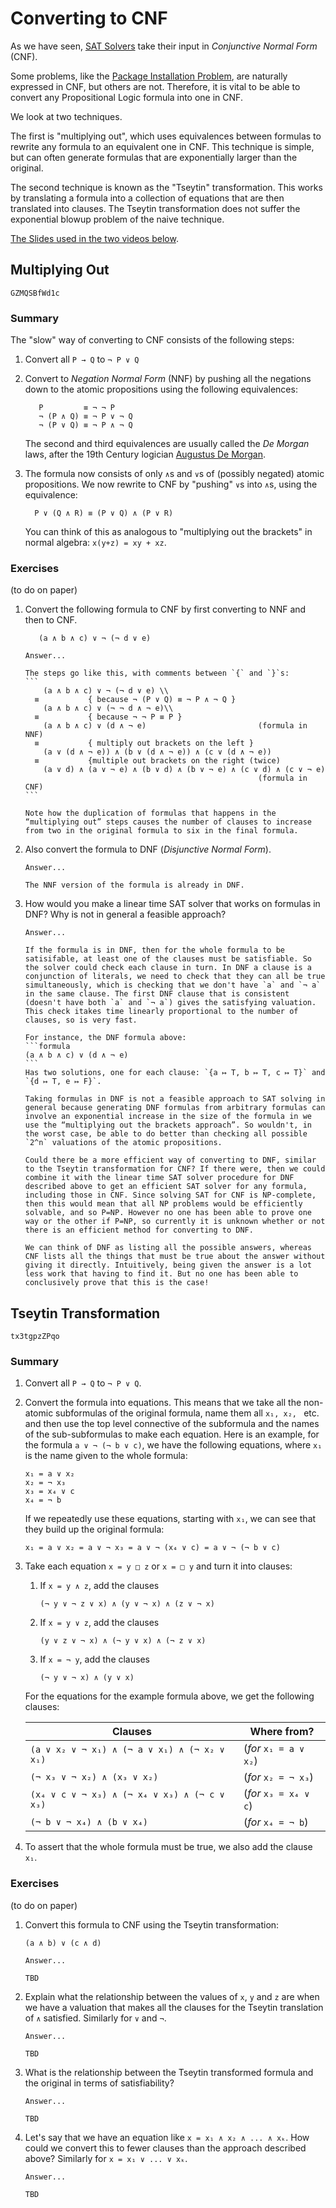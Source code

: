 # Converting to CNF

As we have seen, [SAT Solvers](sat-solvers.html) take their input in *Conjunctive Normal Form* (CNF).

Some problems, like the [Package Installation Problem](packages.html), are naturally expressed in CNF, but others are not. Therefore, it is vital to be able to convert any Propositional Logic formula into one in CNF.

We look at two techniques.

The first is "multiplying out", which uses equivalences between formulas to rewrite any formula to an equivalent one in CNF. This technique is simple, but can often generate formulas that are exponentially larger than the original.

The second technique is known as the "Tseytin" transformation. This works by translating a formula into a collection of equations that are then translated into clauses. The Tseytin transformation does not suffer the exponential blowup problem of the naive technique.

[The Slides used in the two videos below](week03-slides.pdf).

## Multiplying Out

```youtube
GZMQSBfWd1c
```

### Summary

The "slow" way of converting to CNF consists of the following steps:

1. Convert all `P → Q` to `¬ P ∨ Q`

2. Convert to *Negation Normal Form* (NNF) by pushing all the negations down to the atomic propositions using the following equivalences:

   ```
      P         ≡ ¬ ¬ P
      ¬ (P ∧ Q) ≡ ¬ P ∨ ¬ Q
      ¬ (P ∨ Q) ≡ ¬ P ∧ ¬ Q
   ```

   The second and third equivalences are usually called the *De Morgan* laws, after the 19th Century logician [Augustus De Morgan](https://en.wikipedia.org/wiki/De_Morgan\%27s_laws).

3. The formula now consists of only `∧`s and `∨`s of (possibly negated) atomic propositions. We now rewrite to CNF by "pushing" `∨`s into `∧`s, using the equivalence:

   ```
     P ∨ (Q ∧ R) ≡ (P ∨ Q) ∧ (P ∨ R)
   ```

   You can think of this as analogous to "multiplying out the brackets" in normal algebra: `x(y+z) = xy + xz`.

### Exercises

(to do on paper)

1. Convert the following formula to CNF by first converting to NNF
   and then to CNF.

   ```formula
      (a ∧ b ∧ c) ∨ ¬ (¬ d ∨ e)
   ```

   ````details
   Answer...

   The steps go like this, with comments between `{` and `}`s:
   ```
       (a ∧ b ∧ c) ∨ ¬ (¬ d ∨ e) \\
     ≡           { because ¬ (P ∨ Q) ≡ ¬ P ∧ ¬ Q }
	   (a ∧ b ∧ c) ∨ (¬ ¬ d ∧ ¬ e)\\
     ≡           { because ¬ ¬ P ≡ P }
	   (a ∧ b ∧ c) ∨ (d ∧ ¬ e)                         (formula in NNF)
     ≡           { multiply out brackets on the left }
	   (a ∨ (d ∧ ¬ e)) ∧ (b ∨ (d ∧ ¬ e)) ∧ (c ∨ (d ∧ ¬ e))
     ≡           {multiple out brackets on the right (twice)
	   (a ∨ d) ∧ (a ∨ ¬ e) ∧ (b ∨ d) ∧ (b ∨ ¬ e) ∧ (c ∨ d) ∧ (c ∨ ¬ e)
	                                                   (formula in CNF)
   ```

   Note how the duplication of formulas that happens in the “multiplying out” steps causes the number of clauses to increase from two in the original formula to six in the final formula.
   ````

2. Also convert the formula to DNF (*Disjunctive Normal Form*).

   ```details
   Answer...

   The NNF version of the formula is already in DNF.
   ```

3. How would you make a linear time SAT solver that works on formulas in DNF?  Why is not in general a feasible approach?

   ````details
   Answer...

   If the formula is in DNF, then for the whole formula to be satisifable, at least one of the clauses must be satisfiable. So the solver could check each clause in turn. In DNF a clause is a conjunction of literals, we need to check that they can all be true simultaneously, which is checking that we don't have `a` and `¬ a` in the same clause. The first DNF clause that is consistent (doesn't have both `a` and `¬ a`) gives the satisfying valuation. This check itakes time linearly proportional to the number of clauses, so is very fast.

   For instance, the DNF formula above:
   ```formula
   (a ∧ b ∧ c) ∨ (d ∧ ¬ e)
   ```
   Has two solutions, one for each clause: `{a ↦ T, b ↦ T, c ↦ T}` and `{d ↦ T, e ↦ F}`.

   Taking formulas in DNF is not a feasible approach to SAT solving in general because generating DNF formulas from arbitrary formulas can involve an exponential increase in the size of the formula in we use the “multiplying out the brackets approach”. So wouldn't, in the worst case, be able to do better than checking all possible `2^n` valuations of the atomic propositions.

   Could there be a more efficient way of converting to DNF, similar to the Tseytin transformation for CNF? If there were, then we could combine it with the linear time SAT solver procedure for DNF described above to get an efficient SAT solver for any formula, including those in CNF. Since solving SAT for CNF is NP-complete, then this would mean that all NP problems would be efficiently solvable, and so P=NP. However no one has been able to prove one way or the other if P=NP, so currently it is unknown whether or not there is an efficient method for converting to DNF.

   We can think of DNF as listing all the possible answers, whereas CNF lists all the things that must be true about the answer without giving it directly. Intuitively, being given the answer is a lot less work that having to find it. But no one has been able to conclusively prove that this is the case!
   ````

## Tseytin Transformation

```youtube
tx3tgpzZPqo
```

### Summary

1. Convert all `P → Q` to `¬ P ∨ Q`.

2. Convert the formula into equations. This means that we take all the non-atomic subformulas of the original formula, name them all `x₁, x₂, ` etc. and then use the top level connective of the subformula and the names of the sub-subformulas to make each equation. Here is an example, for the formula `a ∨ ¬ (¬ b ∨ c)`, we have the following equations, where `x₁` is the name given to the whole formula:

   ```
   x₁ = a ∨ x₂
   x₂ = ¬ x₃
   x₃ = x₄ ∨ c
   x₄ = ¬ b
   ```

   If we repeatedly use these equations, starting with `x₁`, we can see that they build up the original formula:

   ```
   x₁ = a ∨ x₂ = a ∨ ¬ x₃ = a ∨ ¬ (x₄ ∨ c) = a ∨ ¬ (¬ b ∨ c)
   ```

3. Take each equation `x = y □ z` or `x = □ y` and turn it into clauses:

   1. If `x = y ∧ z`, add the clauses

      ```
      (¬ y ∨ ¬ z ∨ x) ∧ (y ∨ ¬ x) ∧ (z ∨ ¬ x)
      ```

   2. If `x = y ∨ z`, add the clauses

      ```
      (y ∨ z ∨ ¬ x) ∧ (¬ y ∨ x) ∧ (¬ z ∨ x)
      ```

   3. If `x = ¬ y`, add the clauses

      ```
      (¬ y ∨ ¬ x) ∧ (y ∨ x)
      ```

   For the equations for the example formula above, we get the following clauses:

   | Clauses                                      | Where from?           |
   |----------------------------------------------|-----------------------|
   | `(a ∨ x₂ ∨ ¬ x₁) ∧ (¬ a ∨ x₁) ∧ (¬ x₂ ∨ x₁)` | (*for* `x₁ = a ∨ x₂`) |
   | `(¬ x₃ ∨ ¬ x₂) ∧ (x₃ ∨ x₂)`                  | (*for* `x₂ = ¬ x₃`)   |
   | `(x₄ ∨ c ∨ ¬ x₃) ∧ (¬ x₄ ∨ x₃) ∧ (¬ c ∨ x₃)` | (*for* `x₃ = x₄ ∨ c`) |
   | `(¬ b ∨ ¬ x₄) ∧ (b ∨ x₄)`                    | (*for* `x₄ = ¬ b`)    |

4. To assert that the whole formula must be true, we also add the clause `x₁`.

### Exercises

(to do on paper)

1. Convert this formula to CNF using the Tseytin transformation:

   ```formula
   (a ∧ b) ∨ (c ∧ d)
   ```

   ````details
   Answer...

   TBD
   ````

2. Explain what the relationship between the values of `x`, `y` and `z` are when we have a valuation that makes all the clauses for the Tseytin translation of `∧` satisfied. Similarly for `∨` and `¬`.

   ````details
   Answer...

   TBD
   ````

3. What is the relationship between the Tseytin transformed formula
   and the original in terms of satisfiability?

   ````details
   Answer...

   TBD
   ````

4. Let's say that we have an equation like `x = x₁ ∧ x₂ ∧ ... ∧ xₖ`. How could we convert this to fewer clauses than the approach described above?  Similarly for `x = x₁ ∨ ... ∨ xₖ`.

   ````details
   Answer...

   TBD
   ````
